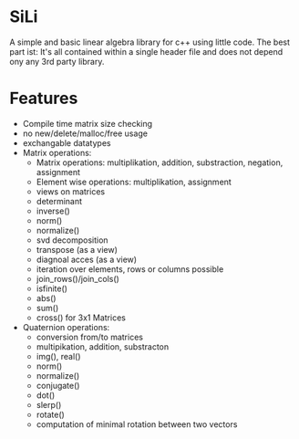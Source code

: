 # SiLi
A simple and basic linear algebra library for c++ using little code.
The best part ist: 
It's all contained within a single header file and does not depend ony any 3rd party library. 

# Features
* Compile time matrix size checking
* no new/delete/malloc/free usage
* exchangable datatypes
* Matrix operations:
  * Matrix operations: multiplikation, addition, substraction, negation, assignment
  * Element wise operations: multiplikation, assignment
  * views on matrices
  * determinant
  * inverse()
  * norm()
  * normalize()
  * svd decomposition
  * transpose (as a view)
  * diagnoal acces (as a view)
  * iteration over elements, rows or columns possible
  * join_rows()/join_cols()
  * isfinite()
  * abs()
  * sum()
  * cross() for 3x1 Matrices
* Quaternion operations:
  * conversion from/to matrices
  * multipikation, addition, substracton
  * img(), real()
  * norm()
  * normalize()
  * conjugate()
  * dot()
  * slerp()
  * rotate()
  * computation of minimal rotation between two vectors
